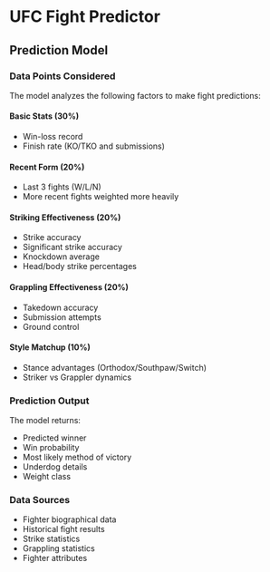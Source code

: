 # UFC Fight Predictor

## Prediction Model

### Data Points Considered

The model analyzes the following factors to make fight predictions:

#### Basic Stats (30%)
- Win-loss record
- Finish rate (KO/TKO and submissions)

#### Recent Form (20%)
- Last 3 fights (W/L/N)
- More recent fights weighted more heavily

#### Striking Effectiveness (20%)
- Strike accuracy
- Significant strike accuracy
- Knockdown average
- Head/body strike percentages

#### Grappling Effectiveness (20%)
- Takedown accuracy
- Submission attempts
- Ground control

#### Style Matchup (10%)
- Stance advantages (Orthodox/Southpaw/Switch)
- Striker vs Grappler dynamics

### Prediction Output
The model returns:
- Predicted winner
- Win probability
- Most likely method of victory
- Underdog details
- Weight class

### Data Sources
- Fighter biographical data
- Historical fight results
- Strike statistics
- Grappling statistics
- Fighter attributes